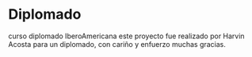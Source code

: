 # Diplomado
curso diplomado IberoAmericana 
este  proyecto fue realizado por Harvin Acosta  para  un diplomado, con cariño y enfuerzo muchas gracias.
